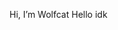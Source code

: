 Hi, I’m Wolfcat
Hello 
idk
<!---
WolfCat87/WolfCat87 is a ✨ special ✨ repository because its `README.md` (this file) appears on your GitHub profile.
You can click the Preview link to take a look at your changes.
--->
